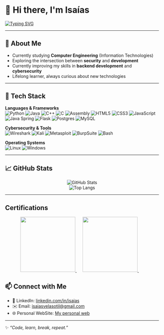 # 👋 Hi there, I'm Isaías

[![Typing SVG](https://readme-typing-svg.herokuapp.com?size=24&color=FF5F42DF&center=true&vCenter=true&width=600&lines=Computer+Engineering+Student;Junior+Pentester+%26+SOC+Analyst;Backend+Developer+%7C+Java+%26+Flask;Cybersecurity+Enthusiast)](https://git.io/typing-svg)

---

## 🚀 About Me  
- Currently studying **Computer Engineering** (Information Technologies)  
- Exploring the intersection between **security** and **development**  
- Currently improving my skills in **backend development** and **cybersecurity**
- Lifelong learner, always curious about new technologies  

---

## 🧰 Tech Stack  

**Languages & Frameworks**  
![Python](https://img.shields.io/badge/python-3670A0?style=for-the-badge&logo=python&logoColor=ffdd54)
![Java](https://img.shields.io/badge/java-%23ED8B00.svg?style=for-the-badge&logo=java&logoColor=white)
![C++](https://img.shields.io/badge/c++-%2300599C.svg?style=for-the-badge&logo=cplusplus&logoColor=white)
![C](https://img.shields.io/badge/c-%2300599C.svg?style=for-the-badge&logo=c&logoColor=white)
![Assembly](https://img.shields.io/badge/assembly-%23000000.svg?style=for-the-badge&logoColor=white)
![HTML5](https://img.shields.io/badge/html5-%23E34F26.svg?style=for-the-badge&logo=html5&logoColor=white)
![CSS3](https://img.shields.io/badge/css3-%231572B6.svg?style=for-the-badge&logo=css3&logoColor=white)
![JavaScript](https://img.shields.io/badge/javascript-%23323330.svg?style=for-the-badge&logo=javascript&logoColor=%23F7DF1E)
![Java Spring](https://img.shields.io/badge/spring-%236DB33F.svg?style=for-the-badge&logo=spring&logoColor=white)
![Flask](https://img.shields.io/badge/flask-%23000.svg?style=for-the-badge&logo=flask&logoColor=white)
![Postgres](https://img.shields.io/badge/postgres-%23316192.svg?style=for-the-badge&logo=postgresql&logoColor=white)
![MySQL](https://img.shields.io/badge/mysql-%2300f.svg?style=for-the-badge&logo=mysql&logoColor=white)

**Cybersecurity & Tools**  
![Wireshark](https://img.shields.io/badge/wireshark-1679A7?style=for-the-badge&logo=wireshark&logoColor=white)
![Kali](https://img.shields.io/badge/Kali%20Linux-557C94?style=for-the-badge&logo=kalilinux&logoColor=white)
![Metasploit](https://img.shields.io/badge/metasploit-1F92FE?style=for-the-badge&logo=metasploit&logoColor=white)
![BurpSuite](https://img.shields.io/badge/Burp%20Suite-FF6633?style=for-the-badge&logo=burpsuite&logoColor=white)
![Bash](https://img.shields.io/badge/bash-%23121011.svg?style=for-the-badge&logo=gnu-bash&logoColor=white)

**Operating Systems**  
![Linux](https://img.shields.io/badge/Linux-FCC624?style=for-the-badge&logo=linux&logoColor=black)
![Windows](https://img.shields.io/badge/Windows-0078D6?style=for-the-badge&logo=windows&logoColor=white)


---

## 📈 GitHub Stats  

<div align="center">
  
![GitHub Stats](https://github-readme-stats.vercel.app/api?username=godack1905&show_icons=true&theme=tokyonight)  
![Top Langs](https://github-readme-stats.vercel.app/api/top-langs/?username=godack1905&layout=compact&theme=tokyonight)  

</div>

---
## Certifications

<p align="center">
  <a href="https://www.credly.com/badges/d599e627-29f7-480b-a68e-7c0efa8f0cc6/public_url">
    <img src="https://images.credly.com/size/340x340/images/441578ec-c0f3-46cc-95fc-86b27e90cf4f/image.png" width="180" />
  </a>&nbsp;&nbsp;&nbsp;&nbsp;
  <a href="https://www.credly.com/badges/21a76b80-41b1-4c21-b254-47ea43c6d34c/public_url">
    <img src="https://images.credly.com/size/340x340/images/242902b5-f527-42ad-865e-977c9e1b5b58/image.png" width="180" />
  </a>&nbsp;&nbsp;&nbsp;&nbsp;
</p>



## 📫 Connect with Me  

- 💼 LinkedIn: [linkedin.com/in/isaias](https://www.linkedin.com/in/isa%C3%ADas-vela-sotil-b436431a4/)
- ✉️ Email: isaiasvelasotil@gmail.com
- 🌐 Personal WebSite: [My personal web](https://godack1905.github.io/godack.github.io/)

---
✨ *“Code, learn, break, repeat.”*  
